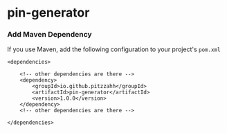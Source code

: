 # pin-generator

### Add Maven Dependency

If you use Maven, add the following configuration to your project's `pom.xml`

```maven
<dependencies>

    <!-- other dependencies are there -->
    <dependency>
        <groupId>io.github.pitzzahh</groupId>
        <artifactId>pin-generator</artifactId>
        <version>1.0.0</version>
    </dependency>
    <!-- other dependencies are there -->

</dependencies>
```